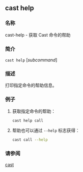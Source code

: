 ## cast help

### 名称

cast-help - 获取 Cast 命令的帮助

### 简介

``cast help`` [*subcommand*]

### 描述

打印指定命令的帮助信息。

### 例子

1. 获取指定命令的帮助：
    ```sh
    cast help call
    ```

2. 帮助也可以通过 `--help` 标志获得：
    ```sh
    cast call --help
    ```

### 请参阅

[cast](./cast.md)
